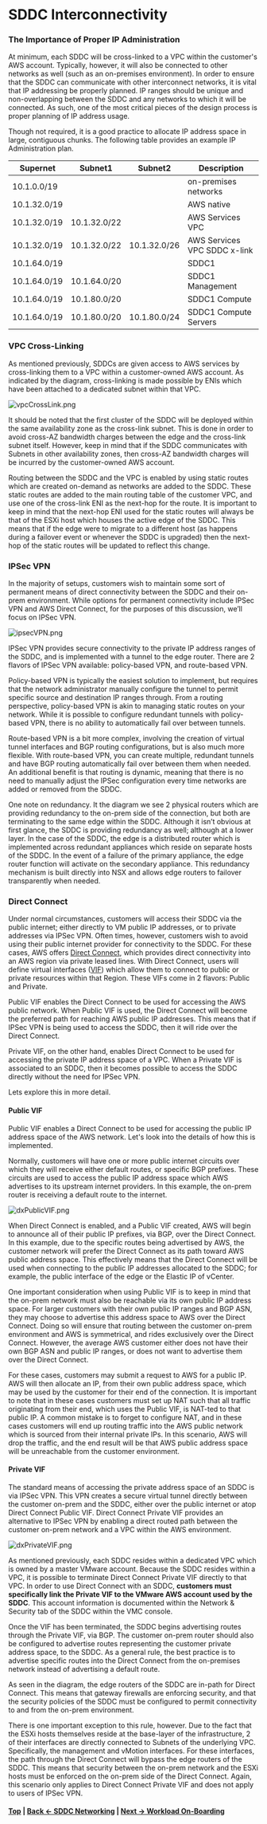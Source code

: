 # SDDC Interconnectivity

### The Importance of Proper IP Administration
At minimum, each SDDC will be cross-linked to a VPC within the customer's AWS account. Typically, however, it will also be connected to other networks as well (such as an on-premises environment). In order to ensure that the SDDC can communicate with other interconnect networks, it is vital that IP addressing be properly planned. IP ranges should be unique and non-overlapping between the SDDC and any networks to which it will be connected. As such, one of the most critical pieces of the design process is proper planning of IP address usage.

Though not required, it is a good practice to allocate IP address space in large, contiguous chunks. The following table provides an example IP Administration plan.

Supernet     | Subnet1      | Subnet2      | Description
-------------|--------------|--------------|------------
10.1.0.0/19  |              |              | on-premises networks
10.1.32.0/19 |              |              | AWS native
10.1.32.0/19 | 10.1.32.0/22 |              | AWS Services VPC
10.1.32.0/19 | 10.1.32.0/22 | 10.1.32.0/26 | AWS Services VPC SDDC x-link
10.1.64.0/19 |              |              | SDDC1
10.1.64.0/19 | 10.1.64.0/20 |              | SDDC1 Management
10.1.64.0/19 | 10.1.80.0/20 |              | SDDC1 Compute
10.1.64.0/19 | 10.1.80.0/20 | 10.1.80.0/24 | SDDC1 Compute Servers



### VPC Cross-Linking
As mentioned previously, SDDCs are given access to AWS services by cross-linking them to a VPC within a customer-owned AWS account. As indicated by the diagram, cross-linking is made possible by ENIs which have been attached to a dedicated subnet within that VPC.

![vpcCrossLink.png](./illustrations/vpcCrossLink.png "VPC Cross-Linking")

It should be noted that the first cluster of the SDDC will be deployed within the same availability zone as the cross-link subnet. This is done in order to avoid cross-AZ bandwidth charges between the edge and the cross-link subnet itself. However, keep in mind that if the SDDC communicates with Subnets in other availability zones, then cross-AZ bandwidth charges will be incurred by the customer-owned AWS account.

Routing between the SDDC and the VPC is enabled by using static routes which are created on-demand as networks are added to the SDDC. These static routes are added to the main routing table of the customer VPC, and use one of the cross-link ENI as the next-hop for the route. It is important to keep in mind that the next-hop ENI used for the static routes will always be that of the ESXi host which houses the active edge of the SDDC. This means that if the edge were to migrate to a different host (as happens during a failover event or whenever the SDDC is upgraded) then the next-hop of the static routes will be updated to reflect this change.



### IPSec VPN
In the majority of setups, customers wish to maintain some sort of permanent means of direct connectivity between the SDDC and their on-prem environment. While options for permanent connectivity include IPSec VPN and AWS Direct Connect, for the purposes of this discussion, we’ll focus on IPSec VPN.

![ipsecVPN.png](./illustrations/ipsecVPN.png "IPSec VPN")

IPSec VPN provides secure connectivity to the private IP address ranges of the SDDC, and is implemented with a tunnel to the edge router.
There are 2 flavors of IPSec VPN available: policy-based VPN, and route-based VPN.

Policy-based VPN is typically the easiest solution to implement, but requires that the network administrator manually configure the tunnel to permit specific source and destination IP ranges through. From a routing perspective, policy-based VPN is akin to managing static routes on your network. While it is possible to configure redundant tunnels with policy-based VPN, there is no ability to automatically fail over between tunnels.

Route-based VPN is a bit more complex, involving the creation of virtual tunnel interfaces and BGP routing configurations, but is also much more flexible. With route-based VPN, you can create multiple, redundant tunnels and have BGP routing automatically fail over between them when needed. An additional benefit is that routing is dynamic, meaning that there is no need to manually adjust the IPSec configuration every time networks are added or removed from the SDDC.

One note on redundancy. It the diagram we see 2 physical routers which are providing redundancy to the on-prem side of the connection, but both are terminating to the same edge within the SDDC. Although it isn’t obvious at first glance, the SDDC is providing redundancy as well; although at a lower layer. In the case of the SDDC, the edge is a distributed router which is implemented across redundant appliances which reside on separate hosts of the SDDC. In the event of a failure of the primary appliance, the edge router function will activate on the secondary appliance. This redundancy mechanism is built directly into NSX and allows edge routers to failover transparently when needed.



### Direct Connect
Under normal circumstances, customers will access their SDDC via the public internet; either directly to VM public IP addresses, or to private addresses via IPSec VPN. Often times, however, customers wish to avoid using their public internet provider for connectivity to the SDDC. For these cases, AWS offers [Direct Connect](https://docs.aws.amazon.com/directconnect/latest/UserGuide/Welcome.html), which provides direct connectivity into an AWS region via private leased lines. With Direct Connect, users will define virtual interfaces ([VIF](https://docs.aws.amazon.com/directconnect/latest/UserGuide/WorkingWithVirtualInterfaces.html)) which allow them to connect to public or private resources within that Region. These VIFs come in 2 flavors: Public and Private. 

Public VIF enables the Direct Connect to be used for accessing the AWS public network. When Public VIF is used, the Direct Connect will become the preferred path for reaching AWS public IP addresses. This means that if IPSec VPN is being used to access the SDDC, then it will ride over the Direct Connect.

Private VIF, on the other hand, enables Direct Connect to be used for accessing the private IP address space of a VPC. When a Private VIF is associated to an SDDC, then it becomes possible to access the SDDC directly without the need for IPSec VPN.

Lets explore this in more detail.


#### Public VIF
Public VIF enables a Direct Connect to be used for accessing the public IP address space of  the AWS network. Let's look into the details of how this is implemented.

Normally, customers will have one or more public internet circuits over which they will receive either default routes, or specific BGP prefixes. These circuits are used to access the public IP address space which AWS advertises to its upstream internet providers. In this example, the on-prem router is receiving a default route to the internet.

![dxPublicVIF.png](./illustrations/dxPublicVIF.png "Direct Connect Public VIF")

When Direct Connect is enabled, and a Public VIF created, AWS will begin to announce all of their public IP prefixes, via BGP, over the Direct Connect. In this example, due to the specific routes being advertised by AWS, the customer network will prefer the Direct Connect as its path toward AWS public address space. This effectively means that the Direct Connect will be used when connecting to the public IP addresses allocated to the SDDC; for example, the public interface of the edge or the Elastic IP of vCenter.

One important consideration when using Public VIF is to keep in mind that the on-prem network must also be reachable via its own public IP address space. For larger customers with their own public IP ranges and BGP ASN, they may choose to advertise this address space to AWS over the Direct Connect. Doing so will ensure that routing between the customer on-prem environment and AWS is symmetrical, and rides exclusively over the Direct Connect. However, the average AWS customer either does not have their own BGP ASN and public IP ranges, or does not want to advertise them over the Direct Connect. 

For these cases, customers may submit a request to AWS for a public IP. AWS will then allocate an IP, from their own public address space, which may be used by the customer for their end of the connection. It is important to note that in these cases customers must set up NAT such that all traffic originating from their end, which uses the Public VIF, is NAT-ted to that public IP. A common mistake is to forget to configure NAT, and in these cases customers will end up routing traffic into the AWS public network which is sourced from their internal private IPs. In this scenario, AWS will drop the traffic, and the end result will be that AWS public address space will be unreachable from the customer environment.



#### Private VIF
The standard means of accessing the private address space of an SDDC is via IPSec VPN. This VPN creates a secure virtual tunnel directly between the customer on-prem and the SDDC, either over the public internet or atop Direct Connect Public VIF. Direct Connect Private VIF provides an alternative to IPSec VPN by enabling a direct routed path between the customer on-prem network and a VPC within the AWS environment.

![dxPrivateVIF.png](./illustrations/dxPrivateVIF.png "Direct Connect Private VIF")

As mentioned previously, each SDDC resides within a dedicated VPC which is owned by a master VMware account. Because the SDDC resides within a VPC, it is possible to terminate Direct Connect Private VIF directly to that VPC. In order to use Direct Connect with an SDDC, **customers must specifically link the Private VIF to the VMware AWS account used by the SDDC**. This account information is documented within the Network & Security tab of the SDDC within the VMC console.

Once the VIF has been terminated, the SDDC begins advertising routes through the Private VIF, via BGP. The customer on-prem router should also be configured to advertise routes representing the customer private address space, to the SDDC. As a general rule, the best practice is to advertise specific routes into the Direct Connect from the on-premises network instead of advertising a default route.

As seen in the diagram, the edge routers of the SDDC are in-path for Direct Connect. This means that gateway firewalls are enforcing security, and that the security policies of the SDDC must be configured to permit connectivity to and from the on-prem environment. There is one important exception to this rule, however. Due to the fact that the ESXi hosts themselves reside at the base-layer of the infrastructure, 2 of their interfaces are directly connected to Subnets of the underlying VPC. Specifically, the management and vMotion interfaces. For these interfaces, the path through the Direct Connect will bypass the edge routers of the SDDC. This means that security between the on-prem network and the ESXi hosts must be enforced on the on-prem side of the Direct Connect. Again, this scenario only applies to Direct Connect Private VIF and does not apply to users of IPSec VPN.



#### [Top](./README.md) | [Back <- SDDC Networking](./03_sddcNetworking.md) | [Next -> Workload On-Boarding](./05_workloadOnBoarding.md)
